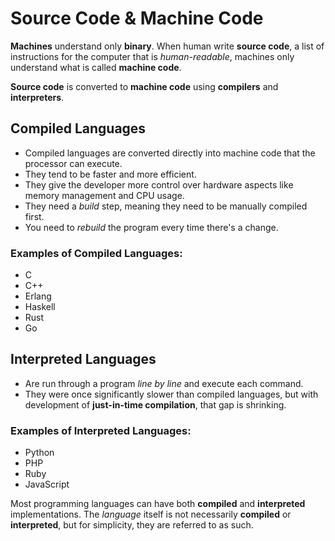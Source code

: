 # Source Code & Machine Code

**Machines** understand only **binary**. When human write **source code**, a list of instructions for the computer that is _human-readable_, machines only understand what is called **machine code**.

**Source code** is converted to **machine code** using **compilers** and **interpreters**.

## Compiled Languages

- Compiled languages are converted directly into machine code that the processor can execute.
- They tend to be faster and more efficient.
- They give the developer more control over hardware aspects like memory management and CPU usage.
- They need a _build_ step, meaning they need to be manually compiled first.
- You need to _rebuild_ the program every time there's a change.

### Examples of Compiled Languages:

- C
- C++
- Erlang
- Haskell
- Rust
- Go

## Interpreted Languages

- Are run through a program _line by line_ and execute each command.
- They were once significantly slower than compiled languages, but with development of **just-in-time compilation**, that gap is shrinking.

### Examples of Interpreted Languages:

- Python
- PHP
- Ruby
- JavaScript

Most programming languages can have both **compiled** and **interpreted** implementations. The _language_ itself is not necessarily **compiled** or **interpreted**, but for simplicity, they are referred to as such.
